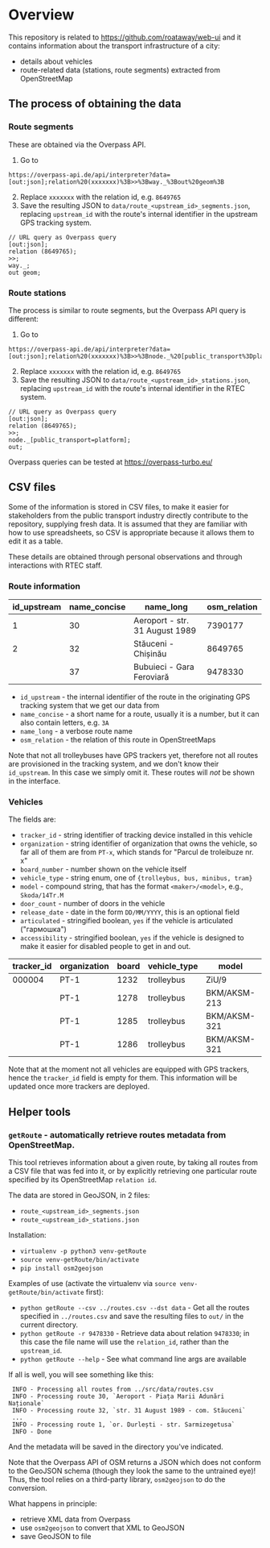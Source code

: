 # Overview

This repository is related to https://github.com/roataway/web-ui and it contains information
about the transport infrastructure of a city:
- details about vehicles
- route-related data (stations, route segments) extracted from OpenStreetMap

## The process of obtaining the data

### Route segments

These are obtained via the Overpass API.

1. Go to
```
https://overpass-api.de/api/interpreter?data=[out:json];relation%20(xxxxxxx)%3B>>%3Bway._%3Bout%20geom%3B
```
2. Replace `xxxxxxx` with the relation id, e.g. `8649765`
3. Save the resulting JSON to `data/route_<upstream_id>_segments.json`, replacing `upstream_id` with the route's internal identifier in the upstream GPS tracking system.

```
// URL query as Overpass query
[out:json];
relation (8649765);
>>;
way._;
out geom;
```

### Route stations

The process is similar to route segments, but the Overpass API query is different:

1. Go to
```
https://overpass-api.de/api/interpreter?data=[out:json];relation%20(xxxxxxx)%3B>>%3Bnode._%20[public_transport%3Dplatform]%3Bout%3B
```
2. Replace `xxxxxxx` with the relation id, e.g. `8649765`
3. Save the resulting JSON to `data/route_<upstream_id>_stations.json`, replacing `upstream_id` with the route's internal identifier in the RTEC system.

```
// URL query as Overpass query
[out:json];
relation (8649765);
>>;
node._[public_transport=platform];
out;
```

Overpass queries can be tested at https://overpass-turbo.eu/

## CSV files
Some of the information is stored in CSV files, to make it easier for stakeholders
from the public transport industry directly contribute to the repository, supplying
fresh data. It is assumed that they are familiar with how to use spreadsheets, so
CSV is appropriate because it allows them to edit it as a table.

These details are obtained through personal observations and through interactions
with RTEC staff.

### Route information

| id_upstream | name_concise | name_long                      | osm_relation |
| ----------- | ------------ | ------------------------------ | ------------ |
| 1           | 30           | Aeroport - str. 31 August 1989 | 7390177      |
| 2           | 32           | Stăuceni - Chișinău            | 8649765      |
|             | 37           | Bubuieci - Gara Feroviară      | 9478330      |

- `id_upstream` - the internal identifier of the route in the originating GPS tracking system that we get our data from
- `name_concise` - a short name for a route, usually it is a number, but it can also contain letters, e.g. `3A`
- `name_long` - a verbose route name
- `osm_relation` - the relation of this route in OpenStreetMaps

Note that not all trolleybuses have GPS trackers yet, therefore not all routes are provisioned in the tracking system, and we don't know their `id_upstream`. In this case we simply omit it. These routes will _not_ be shown in the interface.

### Vehicles

The fields are:

- `tracker_id` - string identifier of tracking device installed in this vehicle
- `organization` - string identifier of organization that owns the vehicle, so far all of them are from `PT-x`, which stands for "Parcul de troleibuze nr. x"
- `board_number` - number shown on the vehicle itself
- `vehicle_type` - string enum, one of `{trolleybus, bus, minibus, tram}`
- `model` - compound string, that has the format `<maker>/<model>`, e.g., `Skoda/14Tr.M`
- `door_count` - number of doors in the vehicle
- `release_date` - date in the form `DD/MM/YYYY`, this is an optional field
- `articulated` - stringified boolean, `yes` if the vehicle is articulated ("гармошка")
- `accessibility` - stringified boolean, `yes` if the vehicle is designed to make it easier for disabled people to get in and out.

| tracker_id | organization | board | vehicle_type | model        | door_count | release_date | articulated | accessibility |
| ---------- | ------------ | ----- | ------------ | ------------ | ---------- | ------------ | ----------- | ------------- |
| 000004     | PT-1         | 1232  | trolleybus   | ZiU/9        | 3          | 01/11/1989   |             |               |
|            | PT-1         | 1278  | trolleybus   | BKM/AKSM-213 | 4          | 15/11/2005   | yes         |               |
|            | PT-1         | 1285  | trolleybus   | BKM/AKSM-321 | 3          | 27/04/2011   |             | yes           |
|            | PT-1         | 1286  | trolleybus   | BKM/AKSM-321 | 3          | 27/04/2011   |             | yes           |

Note that at the moment not all vehicles are equipped with GPS trackers, hence the `tracker_id` field is empty for them. This information will be updated once more trackers are deployed.



## Helper tools

### `getRoute` - automatically retrieve routes metadata from OpenStreetMap.

This tool retrieves information about a given route, by taking all routes from a CSV
file that was fed into it, or by explicitly retrieving one particular route specified
by its OpenStreetMap `relation id`.

The data are stored in GeoJSON, in 2 files:
- `route_<upstream_id>_segments.json`
- `route_<upstream_id>_stations.json`

Installation:

- `virtualenv -p python3 venv-getRoute`
- `source venv-getRoute/bin/activate`
- `pip install osm2geojson`

Examples of use (activate the virtualenv via `source venv-getRoute/bin/activate` first):

- `python getRoute --csv ../routes.csv --dst data` - Get all the routes specified in
  `../routes.csv` and save the resulting files to `out/` in the current directory.
- `python getRoute -r 9478330` - Retrieve data about relation `9478330`; in this case the file
  name will use the `relation_id`, rather than the `upstream_id`.
- `python getRoute --help` - See what command line args are available

If all is well, you will see something like this:

```
 INFO - Processing all routes from ../src/data/routes.csv
 INFO - Processing route 30, `Aeroport - Piața Marii Adunări Naționale`
 INFO - Processing route 32, `str. 31 August 1989 - com. Stăuceni`
 ...
 INFO - Processing route 1, `or. Durlești - str. Sarmizegetusa`
 INFO - Done
```

And the metadata will be saved in the directory you've indicated.

Note that the Overpass API of OSM returns a JSON which does not conform to the GeoJSON
schema (though they look the same to the untrained eye)! Thus, the tool relies on a
third-party library, `osm2geojson` to do the conversion.

What happens in principle:

- retrieve XML data from Overpass
- use `osm2geojson` to convert that XML to GeoJSON
- save GeoJSON to file
